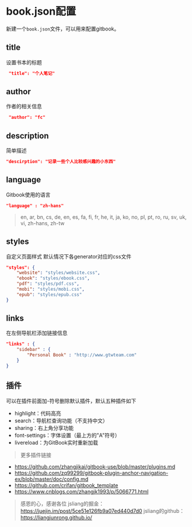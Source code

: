 # book.json配置

新建一个`book.json`文件，可以用来配置gitbook。

## title 

设置书本的标题

```JSON
 "title": "个人笔记"
```

## author

作者的相关信息

```JSON
 "author": "fc"
```

## description

简单描述

```JSON
"descirption": "记录一些个人比较感兴趣的小东西"
```

## language

Gitbook使用的语言

```JSON
"language" : "zh-hans"
```
> en, ar, bn, cs, de, en, es, fa, fi, fr, he, it, ja, ko, no, pl, pt, ro, ru, sv, uk, vi, zh-hans, zh-tw

## styles 

自定义页面样式
默认情况下各generator对应的css文件

```JSON
"styles": {
    "website": "styles/website.css",
    "ebook": "styles/ebook.css",
    "pdf": "styles/pdf.css",
    "mobi": "styles/mobi.css",
    "epub": "styles/epub.css"
}
```

## links

在左侧导航栏添加链接信息

```JSON
"links" : {
    "sidebar" : {
        "Personal Book" : "http://www.gtwteam.com"
    }
}
```

## 插件

可以在插件前面加-符号删除默认插件，默认五种插件如下
- highlight：代码高亮
- search：导航栏查询功能（不支持中文）
- sharing：右上角分享功能
- font-settings：字体设置（最上方的"A"符号）
- livereload：为GitBook实时重新加载

> 更多插件链接

- <https://github.com/zhangjikai/gitbook-use/blob/master/plugins.md>
- <https://github.com/zq99299/gitbook-plugin-anchor-navigation-ex/blob/master/doc/config.md>
- <https://github.com/crifan/gitbook_template>
- <https://www.cnblogs.com/zhangjk1993/p/5066771.html>


> 感恩的心，感谢各位
> jsliang的掘金： <https://juejin.im/post/5ce51e126fb9a07ed440d7d0>
> jsliang的github： <https://liangjunrong.github.io/>